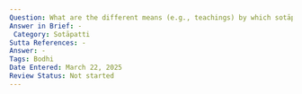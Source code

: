 ```yaml
---
Question: What are the different means (e.g., teachings) by which sotāpatti can be attained?
Answer in Brief: -
 Category: Sotāpatti
Sutta References: -
Answer: -
Tags: Bodhi
Date Entered: March 22, 2025
Review Status: Not started
---
```


